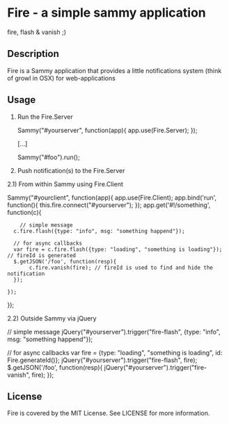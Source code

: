 # Fire - a simple sammy application

fire, flash & vanish ;)

## Description

Fire is a Sammy application that provides a little notifications system (think of growl in OSX) for web-applications

## Usage

1) Run the Fire.Server

	Sammy("#yourserver", function(app){
		app.use(Fire.Server);
	});

	[...]

	Sammy("#foo").run();

2) Push notification(s) to the Fire.Server

2.1) From within Sammy using Fire.Client

  Sammy("#yourclient", function(app){
	  app.use(Fire.Client);
    app.bind('run', function(){
      this.fire.connect("#yourserver");
    });
    app.get('#!/something', function(c){

	    // simple message
      c.fire.flash({type: "info", msg: "something happend"});

      // for async callbacks
      var fire = c.fire.flash({type: "loading", "something is loading"}); // fireId is generated
      $.getJSON('/foo', function(resp){
	       c.fire.vanish(fire); // fireId is used to find and hide the notification
      });

    });
  });

2.2) Outside Sammy via jQuery

  // simple message
  jQuery("#yourserver").trigger("fire-flash", {type: "info", msg: "something happend"});

  // for async callbacks
  var fire = {type: "loading", "something is loading", id: Fire.generateId()};
  jQuery("#yourserver").trigger("fire-flash", fire);
  $.getJSON('/foo', function(resp){
	  jQuery("#yourserver").trigger("fire-vanish", fire);
	});
			
## License

Fire is covered by the MIT License. See LICENSE for more information.